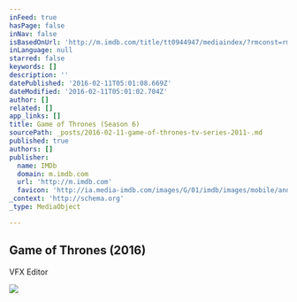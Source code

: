 ```yaml
---
inFeed: true
hasPage: false
inNav: false
isBasedOnUrl: 'http://m.imdb.com/title/tt0944947/mediaindex/?rmconst=rm4257996800&ref_=m_ttmi_mi_tt_prv'
inLanguage: null
starred: false
keywords: []
description: ''
datePublished: '2016-02-11T05:01:08.669Z'
dateModified: '2016-02-11T05:01:02.704Z'
author: []
related: []
app_links: []
title: Game of Thrones (Season 6)
sourcePath: _posts/2016-02-11-game-of-thrones-tv-series-2011-.md
published: true
authors: []
publisher:
  name: IMDb
  domain: m.imdb.com
  url: 'http://m.imdb.com'
  favicon: 'http://ia.media-imdb.com/images/G/01/imdb/images/mobile/android-mobile-196x196-1358942022._CB361295825_.png'
_context: 'http://schema.org'
_type: MediaObject

---
```

<article style=""><h1>Game of Thrones (2016)</h1><p>VFX Editor</p><img src="https://s3-us-west-2.amazonaws.com/the-grid-img/p/4d2c49ba5e6474b4a8e0290b2ffd2db5116b452a.jpg" /></article>